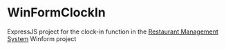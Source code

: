 # WinFormClockIn
ExpressJS project for the clock-in function in the [Restaurant Management System]([https://example.com](https://github.com/buihaiduongdev/Restaurant-Management-System)) Winform project
